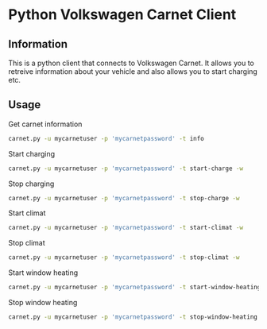 # Python Volkswagen Carnet Client
## Information
This is a python client that connects to Volkswagen Carnet. It allows you to retreive information about your vehicle and also allows you to start charging etc.

## Usage
Get carnet information
```sh
carnet.py -u mycarnetuser -p 'mycarnetpassword' -t info
```

Start charging
```sh
carnet.py -u mycarnetuser -p 'mycarnetpassword' -t start-charge -w
```

Stop charging
```sh
carnet.py -u mycarnetuser -p 'mycarnetpassword' -t stop-charge -w
```

Start climat
```sh
carnet.py -u mycarnetuser -p 'mycarnetpassword' -t start-climat -w
```

Stop climat
```sh
carnet.py -u mycarnetuser -p 'mycarnetpassword' -t stop-climat -w
```

Start window heating
```sh
carnet.py -u mycarnetuser -p 'mycarnetpassword' -t start-window-heating -w
```

Stop window heating
```sh
carnet.py -u mycarnetuser -p 'mycarnetpassword' -t stop-window-heating -w
```
